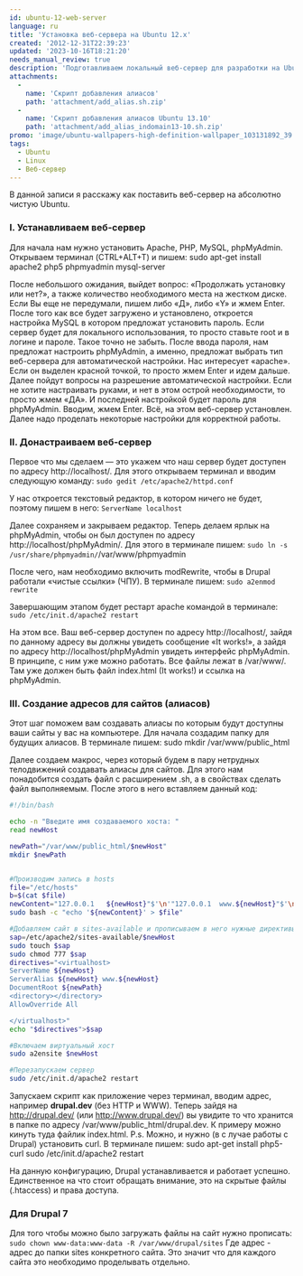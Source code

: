 ```yaml
---
id: ubuntu-12-web-server
language: ru
title: 'Установка веб-сервера на Ubuntu 12.x'
created: '2012-12-31T22:39:23'
updated: '2023-10-16T18:21:20'
needs_manual_review: true
description: 'Подготавливаем локальный веб-сервер для разработки на Ubuntu.'
attachments:
  -
    name: 'Скрипт добавления алиасов'
    path: 'attachment/add_alias.sh.zip'
  -
    name: 'Скрипт добавления алиасов Ubuntu 13.10'
    path: 'attachment/add_alias_indomain13-10.sh.zip'
promo: 'image/ubuntu-wallpapers-high-definition-wallpaper_103131892_39.jpg'
tags:
  - Ubuntu
  - Linux
  - Веб-сервер
---
```


В данной записи я расскажу как поставить веб-сервер на абсолютно чистую Ubuntu.


### I. Устанавливаем веб-сервер


Для начала нам нужно установить Apache, PHP, MySQL, phpMyAdmin. Открываем терминал (CTRL+ALT+T) и пишем:     sudo apt-get install apache2 php5 phpmyadmin mysql-server

 После небольшого ожидания, выйдет вопрос: «Продолжать установку или нет?», а также количество необходимого места на жестком диске. Если Вы еще не передумали, пишем либо «Д», либо «Y» и жмем Enter. После того как все будет загружено и установлено, откроется настройка MySQL в котором предложат установить пароль. Если сервер будет для локального использования, то просто ставьте root и в логине и пароле. Такое точно не забыть. После ввода пароля, нам предложат настроить phpMyAdmin, а именно, предложат выбрать тип веб-сервера для автоматической настройки. Нас интересует «apache». Если он выделен красной точкой, то просто жмем Enter и идем дальше. Далее пойдут вопросы на разрешение автоматической настройки. Если не хотите настраивать руками, и нет в этом острой необходимости, то просто жмем «ДА». И последней настройкой будет пароль для phpMyAdmin. Вводим, жмем Enter. Всё, на этом веб-сервер установлен. Далее надо проделать некоторые настройки для корректной работы.


### II. Донастраиваем веб-сервер


Первое что мы сделаем — это укажем что наш сервер будет доступен по адресу http://localhost/. Для этого открываем терминал и вводим следующую команду:     `sudo gedit /etc/apache2/httpd.conf`

 У нас откроется текстовый редактор, в котором ничего не будет, поэтому пишем в него:     `ServerName localhost`

 Далее сохраняем и закрываем редактор. Теперь делаем ярлык на phpMyAdmin, чтобы он был доступен по адресу http://localhost/phpMyAdmin/. Для этого в терминале пишем:    ` sudo ln -s /usr/share/phpmyadmin/ `/var/www/phpmyadmin

 После чего, нам необходимо включить modRewrite, чтобы в Drupal работали «чистые ссылки» (ЧПУ). В терминале пишем:     `sudo a2enmod rewrite`

 Завершающим этапом будет рестарт apache командой в терминале:     `sudo /etc/init.d/apache2 restart`

 На этом все. Ваш веб-сервер доступен по адресу http://localhost/, зайдя по данному адресу вы должны увидеть сообщение «It works!», а зайдя по адресу http://localhost/phpMyAdmin увидеть интерфейс phpMyAdmin. В принципе, с ним уже можно работать. Все файлы лежат в /var/www/. Там уже должен быть файл index.html (It works!) и ссылка на phpMyAdmin.


### III. Создание адресов для сайтов (алиасов)


Этот шаг поможем вам создавать алиасы по которым будут доступны ваши сайты у вас на компьютере. Для начала создадим папку для будущих алиасов. В терминале пишем:     sudo mkdir /var/www/public_html

 Далее создаем макрос, через который будем в пару нетрудных телодвижений создавать алиасы для сайтов. Для этого нам понадобится создать файл с расширением .sh, а в свойствах сделать файл выполняемым. После этого в него вставляем данный код:

~~~bash
#!/bin/bash

echo -n "Введите имя создаваемого хоста: " 
read newHost 

newPath="/var/www/public_html/$newHost" 
mkdir $newPath 


#Производим запись в hosts 
file="/etc/hosts" 
b=$(cat $file) 
newContent="127.0.0.1   ${newHost}"$'\n'"127.0.0.1  www.${newHost}"$'\n'$b 
sudo bash -c "echo '${newContent}' > $file" 

#Добавляем сайт в sites-available и прописываем в него нужные директивы 
sap=/etc/apache2/sites-available/$newHost 
sudo touch $sap 
sudo chmod 777 $sap 
directives="<virtualhost> 
ServerName ${newHost} 
ServerAlias ${newHost} www.${newHost} 
DocumentRoot ${newPath} 
<directory></directory> 
AllowOverride All 

</virtualhost>" 
echo "$directives">$sap 

#Включаем виртуальный хост 
sudo a2ensite $newHost 

#Перезапускаем сервер 
sudo /etc/init.d/apache2 restart
~~~

Запускаем скрипт как приложение через терминал, вводим адрес, например **drupal.dev** (без HTTP и WWW). Теперь зайдя на http://drupal.dev/ (или http://www.drupal.dev/) вы увидите то что хранится в папке по адресу /var/www/public\_html/drupal.dev. К примеру можно кинуть туда файлик index.html. P.s. Можно, и нужно (в с лучае работы с Drupal) установить curl. В терминале пишем:     sudo apt-get install php5-curl
    sudo /etc/init.d/apache2 restart

 На данную конфигурацию, Drupal устанавливается и работает успешно. Единственное на что стоит обращать внимание, это на скрытые файлы (.htaccess) и права доступа.


### Для Drupal 7


Для того чтобы можно было загружать файлы на сайт нужно прописать: `sudo chown www-data:www-data -R /var/www/drupal/sites` Где адрес - адрес до папки sites конкретного сайта. Это значит что для каждого сайта это необходимо проделывать отдельно.
